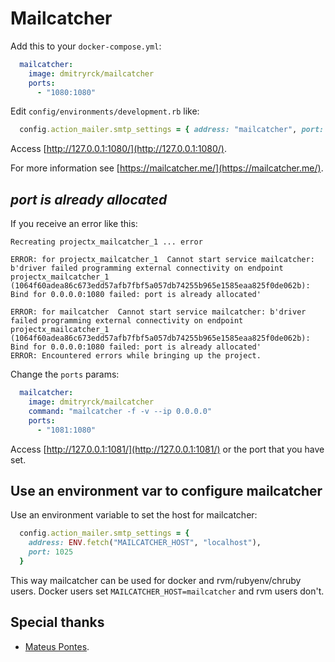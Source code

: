 # Mailcatcher

Add this to your `docker-compose.yml`:

```yaml
  mailcatcher:
    image: dmitryrck/mailcatcher
    ports:
      - "1080:1080"
```

Edit `config/environments/development.rb` like:

```ruby
  config.action_mailer.smtp_settings = { address: "mailcatcher", port: 1025 }
```

Access [http://127.0.0.1:1080/](http://127.0.0.1:1080/).

For more information see [https://mailcatcher.me/](https://mailcatcher.me/).

## _port is already allocated_

If you receive an error like this:

```
Recreating projectx_mailcatcher_1 ... error

ERROR: for projectx_mailcatcher_1  Cannot start service mailcatcher: b'driver failed programming external connectivity on endpoint projectx_mailcatcher_1 (1064f60adea86c673edd57afb7fbf5a057db74255b965e1585eaa825f0de062b): Bind for 0.0.0.0:1080 failed: port is already allocated'

ERROR: for mailcatcher  Cannot start service mailcatcher: b'driver failed programming external connectivity on endpoint projectx_mailcatcher_1 (1064f60adea86c673edd57afb7fbf5a057db74255b965e1585eaa825f0de062b): Bind for 0.0.0.0:1080 failed: port is already allocated'
ERROR: Encountered errors while bringing up the project.
```

Change the `ports` params:

```yaml
  mailcatcher:
    image: dmitryrck/mailcatcher
    command: "mailcatcher -f -v --ip 0.0.0.0"
    ports:
      - "1081:1080"
```

Access [http://127.0.0.1:1081/](http://127.0.0.1:1081/) or the port that you
have set.

## Use an environment var to configure mailcatcher

Use an environment variable to set the host for mailcatcher:

```ruby
  config.action_mailer.smtp_settings = {
    address: ENV.fetch("MAILCATCHER_HOST", "localhost"),
    port: 1025
  }
```

This way mailcatcher can be used for docker and rvm/rubyenv/chruby users.
Docker users set `MAILCATCHER_HOST=mailcatcher` and rvm users don't.

## Special thanks

* [Mateus Pontes](https://github.com/mateuspontes).
